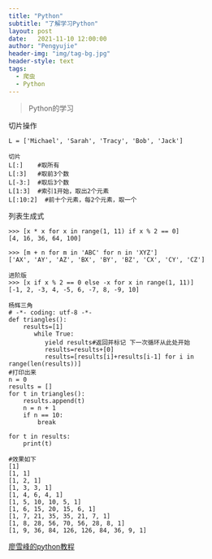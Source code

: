 ```yaml
---
title: "Python"
subtitle: "了解学习Python"
layout: post
date:   2021-11-10 12:00:00
author: "Pengyujie"
header-img: "img/tag-bg.jpg"
header-style: text
tags:
  - 爬虫
  - Python
---
```


> Python的学习































切片操作

```
L = ['Michael', 'Sarah', 'Tracy', 'Bob', 'Jack']

切片
L[:] 	#取所有
L[:3]  	#取前3个数
L[-3:]  #取后3个数
L[1:3]  #索引1开始，取出2个元素
L[:10:2]  #前十个元素，每2个元素，取一个
```



列表生成式

~~~
>>> [x * x for x in range(1, 11) if x % 2 == 0]
[4, 16, 36, 64, 100]

>>> [m + n for m in 'ABC' for n in 'XYZ']
['AX', 'AY', 'AZ', 'BX', 'BY', 'BZ', 'CX', 'CY', 'CZ']

进阶版
>>> [x if x % 2 == 0 else -x for x in range(1, 11)]
[-1, 2, -3, 4, -5, 6, -7, 8, -9, 10]
~~~



~~~
杨辉三角
# -*- coding: utf-8 -*-
def triangles():
    results=[1] 
       while True:
          yield results#返回并标记 下一次循环从此处开始
          results=results+[0]
          results=[results[i]+results[i-1] for i in range(len(results))]
#打印出来
n = 0
results = []
for t in triangles():
    results.append(t)
    n = n + 1
    if n == 10:
        break

for t in results:
    print(t)
    
#效果如下
[1]
[1, 1]
[1, 2, 1]
[1, 3, 3, 1]
[1, 4, 6, 4, 1]
[1, 5, 10, 10, 5, 1]
[1, 6, 15, 20, 15, 6, 1]
[1, 7, 21, 35, 35, 21, 7, 1]
[1, 8, 28, 56, 70, 56, 28, 8, 1]
[1, 9, 36, 84, 126, 126, 84, 36, 9, 1]
~~~





















[廖雪峰的python教程](https://www.liaoxuefeng.com/wiki/1016959663602400/1017269965565856)

